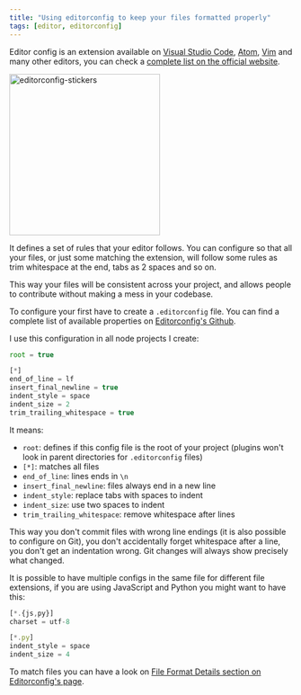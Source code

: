 ```yaml
---
title: "Using editorconfig to keep your files formatted properly"
tags: [editor, editorconfig]
---
```


Editor config is an extension available on [Visual Studio Code](https://marketplace.visualstudio.com/items?itemName=EditorConfig.EditorConfig), [Atom](https://github.com/sindresorhus/atom-editorconfig#readme), [Vim](https://github.com/editorconfig/editorconfig-vim#readme) and many other editors, you can check a [complete list on the official website](http://editorconfig.org/#download).

<a href="https://brunolm.files.wordpress.com/2017/01/editorconfig-stickers.png"><img class="size-full wp-image-643 aligncenter" src="https://brunolm.files.wordpress.com/2017/01/editorconfig-stickers.png" alt="editorconfig-stickers" width="268" height="287" /></a>

It defines a set of rules that your editor follows. You can configure so that all your files, or just some matching the extension, will follow some rules as trim whitespace at the end, tabs as 2 spaces and so on.

This way your files will be consistent across your project, and allows people to contribute without making a mess in your codebase.
<!--more-->

To configure your first have to create a `.editorconfig` file. You can find a complete list of available properties on [Editorconfig's Github](https://github.com/editorconfig/editorconfig/wiki/EditorConfig-Properties).

I use this configuration in all node projects I create:

```js
root = true

[*]
end_of_line = lf
insert_final_newline = true
indent_style = space
indent_size = 2
trim_trailing_whitespace = true
```

It means:
- `root`: defines if this config file is the root of your project (plugins won't look in parent directories for `.editorconfig` files)
- `[*]`: matches all files
- `end_of_line`: lines ends in `\n`
- `insert_final_newline`: files always end in a new line
- `indent_style`: replace tabs with spaces to indent
- `indent_size`: use two spaces to indent
- `trim_trailing_whitespace`: remove whitespace after lines

This way you don't commit files with wrong line endings (it is also possible to configure on Git), you don't accidentally forget whitespace after a line, you don't get an indentation wrong. Git changes will always show precisely what changed.

It is possible to have multiple configs in the same file for different file extensions, if you are using JavaScript and Python you might want to have this:

```js
[*.{js,py}]
charset = utf-8

[*.py]
indent_style = space
indent_size = 4
```

To match files you can have a look on [File Format Details section on Editorconfig's page](http://editorconfig.org/#file-format-details).
